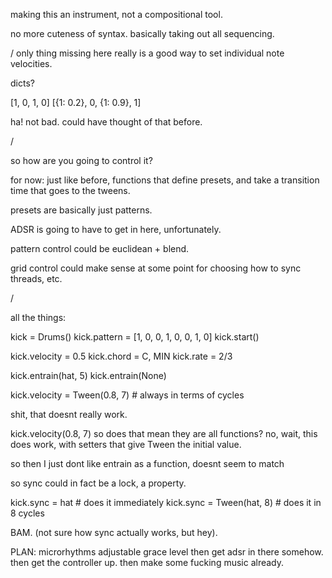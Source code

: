 making this an instrument, not a compositional tool.

no more cuteness of syntax.
basically taking out all sequencing.

/
only thing missing here really is a good way to set individual note velocities.

dicts?

[1, 0, 1, 0]
[{1: 0.2}, 0, {1: 0.9}, 1]

ha! not bad. could have thought of that before.

/

so how are you going to control it?

for now:
just like before, functions that define presets, and take a transition time that goes to the tweens.

presets are basically just patterns.

ADSR is going to have to get in here, unfortunately.

pattern control could be euclidean + blend.

grid control could make sense at some point for choosing how to sync threads, etc.

/

all the things:

kick = Drums()
kick.pattern = [1, 0, 0, 1, 0, 0, 1, 0]
kick.start()

kick.velocity = 0.5
kick.chord = C, MIN
kick.rate = 2/3

kick.entrain(hat, 5)
kick.entrain(None)


kick.velocity = Tween(0.8, 7)   # always in terms of cycles


shit, that doesnt really work.


kick.velocity(0.8, 7)
so does that mean they are all functions?
no, wait, this does work, with setters that give Tween the initial value.

so then I just dont like entrain as a function, doesnt seem to match

so sync could in fact be a lock, a property.

kick.sync = hat # does it immediately
kick.sync = Tween(hat, 8) # does it in 8 cycles

BAM. (not sure how sync actually works, but hey).


PLAN: 
microrhythms
adjustable grace level
then get adsr in there somehow.
then get the controller up.
then make some fucking music already.


